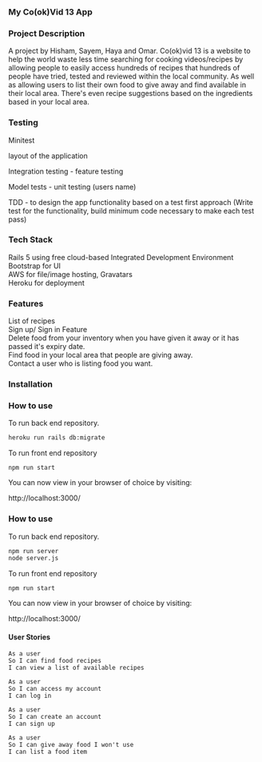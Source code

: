 ### My Co(ok)Vid 13 App

### Project Description
A project by Hisham, Sayem, Haya and Omar.  Co(ok)vid 13 is a website to help the world waste less time searching for cooking videos/recipes by allowing people to easily access hundreds of recipes that hundreds of people have tried, tested and reviewed within the local community.
As well as allowing users to list their own food to give away and find available in their local area. There's even recipe suggestions based on the ingredients based in your local area.

### Testing

Minitest

layout of the application

Integration testing - feature testing

Model tests - unit testing (users name)

TDD - to design the app functionality based on a test first approach (Write test for the functionality, build minimum code necessary to make each test pass)

### Tech Stack
Rails 5 using free cloud-based Integrated Development Environment  <br>
Bootstrap for UI <br>
AWS for file/image hosting, Gravatars <br>
Heroku for deployment <br>


### Features
List of recipes <br>
Sign up/ Sign in Feature <br>
Delete food from your inventory when you have given it away or it has passed it's expiry date. <br>
Find food in your local area that people are giving away. <br>
Contact a user who is listing food you want. <br>
### Installation




### How to use

To run back end repository.
```bash
heroku run rails db:migrate
```

To run front end repository
```
npm run start
```

You can now view in your browser of choice by visiting:

http://localhost:3000/

### How to use

To run back end repository.
```bash
npm run server
node server.js
```

To run front end repository
```
npm run start
```

You can now view in your browser of choice by visiting:

http://localhost:3000/

#### User Stories
```
As a user
So I can find food recipes
I can view a list of available recipes

As a user
So I can access my account
I can log in

As a user
So I can create an account
I can sign up

As a user
So I can give away food I won't use
I can list a food item
```
